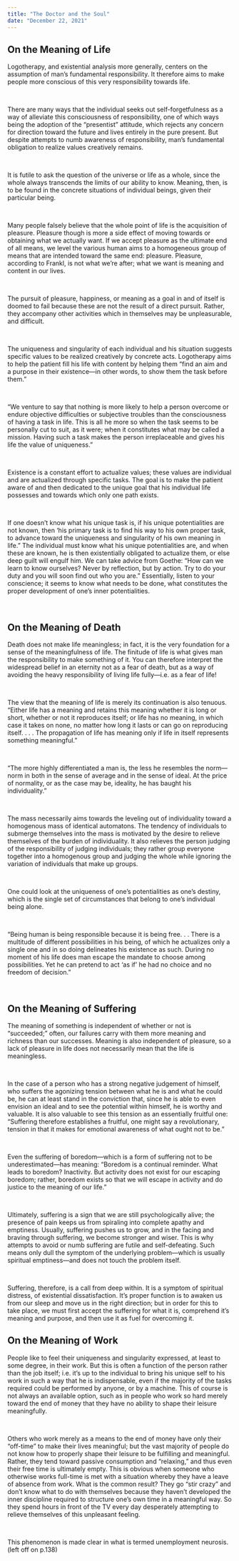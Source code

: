 ```yaml
--- 
title: "The Doctor and the Soul"
date: "December 22, 2021"
---
```


## On the Meaning of Life

Logotherapy, and existential analysis more generally, centers on the assumption of man’s fundamental responsibility. It therefore aims to make people more conscious of this very responsibility towards life. 
<p>&nbsp;</p>

There are many ways that the individual seeks out self-forgetfulness as a way of alleviate this consciousness of responsibility, one of which ways being the adoption of the “presentist” attitude, which rejects any concern for direction toward the future and lives entirely in the pure present. But despite attempts to numb awareness of responsibility, man’s fundamental obligation to realize values creatively remains. 
<p>&nbsp;</p>

It is futile to ask the question of the universe or life as a whole, since the whole always transcends the limits of our ability to know. Meaning, then, is to be found in the concrete situations of individual beings, given their particular being. 
<p>&nbsp;</p>

Many people falsely believe that the whole point of life is the acquisition of pleasure. Pleasure though is more a side effect of moving towards or obtaining what we actually want. If we accept pleasure as the ultimate end of all means, we level the various human aims to a homogeneous group of means that are intended toward the same end: pleasure. Pleasure, according to Frankl, is not what we’re after; what we want is meaning and content in our lives. 
<p>&nbsp;</p>

The pursuit of pleasure, happiness, or meaning as a goal in and of itself is doomed to fail because these are not the result of a direct pursuit. Rather, they accompany other activities which in themselves may be unpleasurable, and difficult. 
<p>&nbsp;</p>

The uniqueness and singularity of each individual and his situation suggests specific values to be realized creatively by concrete acts. Logotherapy aims to help the patient fill his life with content by helping them “find an aim and a purpose in their existence—in other words, to show them the task before them.” 
<p>&nbsp;</p>
	
“We venture to say that nothing is more likely to help a person overcome or endure objective difficulties or subjective troubles than the consciousness of having a task in life. This is all he more so when the task seems to be personally cut to suit, as it were; when it constitutes what may be called a mission. Having such a task makes the person irreplaceable and gives his life the value of uniqueness.”
<p>&nbsp;</p>

Existence is a constant effort to actualize values; these values are individual and are actualized through specific tasks. The goal is to make the patient aware of and then dedicated to the unique goal that his individual life possesses and towards which only one path exists. 
<p>&nbsp;</p>

If one doesn’t know what his unique task is, if his unique potentialities are not known, then ‘his primary task is to find his way to his own proper task, to advance toward the uniqueness and singularity of his own meaning in life.”  The individual must know what his unique potentialities are, and when these are known, he is then existentially obligated to actualize them, or else deep guilt will engulf him. We can take advice from Goethe: “How can we learn to know ourselves? Never by reflection, but by action. Try to do your duty and you will soon find out who you are.” Essentially, listen to your conscience; it seems to know what needs to be done, what constitutes the proper development of one’s inner potentialities. 
<p>&nbsp;</p>

## On the Meaning of Death

Death does not make life meaningless; in fact, it is the very foundation for a sense of the meaningfulness of life. The finitude of life is what gives man the responsibility to make something of it. You can therefore interpret the widespread belief in an eternity not as a fear of death, but as a way of avoiding the heavy responsibility of living life fully—i.e. as a fear of life! 
<p>&nbsp;</p>

The view that the meaning of life is merely its continuation is also tenuous. “Either life has a meaning and retains this meaning whether it is long or short, whether or not it reproduces itself; or life has no meaning, in which case it takes on none, no matter how long it lasts or can go on reproducing itself. . . . The propagation of life has meaning only if life in itself represents something meaningful.”
<p>&nbsp;</p>

“The more highly differentiated a man is, the less he resembles the norm—norm in both in the sense of average and in the sense of ideal. At the price of normality, or as the case may be, ideality, he has baught his individuality.” 
<p>&nbsp;</p>

The mass necessarily aims towards the leveling out of individuality toward a homogenous mass of identical automatons. The tendency of individuals to submerge themselves into the mass is motivated by the desire to relieve themselves of the burden of individuality. It also relieves the person judging of the responsibility of judging individuals; they rather group everyone together into a homogenous group and judging the whole while ignoring the variation of individuals that make up groups. 
<p>&nbsp;</p>

One could look at the uniqueness of one’s potentialities as one’s destiny, which is the single set of circumstances that belong to one’s individual being alone. 
<p>&nbsp;</p>

“Being human is being responsible because it is being free. . .  There is a multitude of different possibilities in his being, of which he actualizes only a single one and in so doing delineates his existence as such. During no moment of his life does man escape the mandate to choose among possibilities. Yet he can pretend to act ‘as if’ he had no choice and no freedom of decision.”
<p>&nbsp;</p>

## On the Meaning of Suffering

The meaning of something is independent of whether or not is “succeeded;” often, our failures carry with them more meaning and richness than our successes. Meaning is also independent of pleasure, so a lack of pleasure in life does not necessarily mean that the life is meaningless. 
<p>&nbsp;</p>

In the case of  a person who has a strong negative judgement of himself, who suffers the agonizing tension between what he is and what he could be, he can at least stand in the conviction that, since he is able to even envision an ideal and to see the potential within himself, he is worthy and valuable. It is also valuable to see this tension as an essentially fruitful one: “Suffering therefore establishes a fruitful, one might say a revolutionary, tension in that it makes for emotional awareness of what ought not to be.”
<p>&nbsp;</p>

Even the suffering of boredom—which is a form of suffering not to be underestimated—has meaning: “Boredom is a continual reminder. What leads to boredom? Inactivity. But activity does not exist for our escaping boredom; rather, boredom exists so that we will escape in activity and do justice to the meaning of our life.”
<p>&nbsp;</p>

Ultimately, suffering is a sign that we are still psychologically alive; the presence of pain keeps us from spiraling into complete apathy and emptiness. Usually, suffering pushes us to grow, and in the facing and braving through suffering, we become stronger and wiser. This is why attempts to avoid or numb suffering are futile and self-defeating. Such means only dull the symptom of the underlying problem—which is usually spiritual emptiness—and does not touch the problem itself. 
<p>&nbsp;</p>

Suffering, therefore, is a call from deep within. It is a symptom of spiritual distress, of existential dissatisfaction. It’s proper function is to awaken us from our sleep and move us in the right direction; but in order for this to take place, we must first accept the suffering for what it is, comprehend it’s meaning and purpose, and then use it as fuel for overcoming it. 

	
## On the Meaning of Work

People like to feel their uniqueness and singularity expressed, at least to some degree, in their work. But this is often a function of the person rather than the job itself; i.e. it’s up to the individual to bring his unique self to his work in such a way that he is indispensable, even if the majority of the tasks required could be performed by anyone, or by a machine. This of course is not always an available option, such as in people who work so hard merely toward the end of money that they have no ability to shape their leisure meaningfully. 
<p>&nbsp;</p>

Others who work merely as a means to the end of money have only their “off-time” to make their lives meaningful; but the vast majority of people do not know how to properly shape their leisure to be fulfilling and meaningful. Rather, they tend toward passive consumption and “relaxing,” and thus even their free time is ultimately empty. This is obvious when someone who otherwise works full-time is met with a situation whereby they have a leave of absence from work. What is the common result? They go “stir crazy” and don’t know what to do with themselves because they haven’t developed the inner discipline required to structure one’s own time in a meaningful way. So they spend hours in front of the TV every day desperately attempting to relieve themselves of this unpleasant feeling. 
<p>&nbsp;</p>

This phenomenon is made clear in what is termed unemployment neurosis. (left off on p.138)
